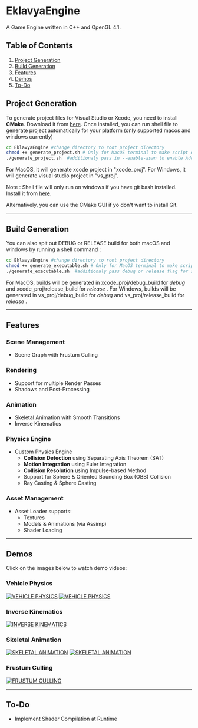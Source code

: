 # EklavyaEngine

A Game Engine written in C++ and OpenGL 4.1.

## Table of Contents

1. [Project Generation](#project-generation)
2. [Build Generation](#build-generation)
3. [Features](#features)
4. [Demos](#demos)
5. [To-Do](#to-do)

## Project Generation

To generate project files for Visual Studio or Xcode, you need to install **CMake**.
Download it from [here](https://cmake.org/download/). Once installed, you can run shell file to generate project
automatically for your platform (only supported macos and windows currently)

```sh
cd EklavyaEngine #change directory to root project directory 
chmod +x generate_project.sh # Only for MacOS terminal to make script executable
./generate_project.sh  #additionaly pass in --enable-asan to enable Address Sanitizer
```

For MacOS, it will generate xcode project in "xcode_proj".
For Windows, it will generate visual studio project in "vs_proj".

Note : Shell file will only run on windows if you have git bash installed.
Install it from [here](https://git-scm.com/downloads/).

Alternatively, you can use the CMake GUI if yo don't want to install Git.

---

## Build Generation

You can also spit out DEBUG or RELEASE build for both macOS and windows by running a shell command :

```sh
cd EklavyaEngine #change directory to root project directory 
chmod +x generate_executable.sh # Only for MacOS terminal to make script executable
./generate_executable.sh  #additionaly pass debug or release flag for specific build type. By default it generates debug
```

For MacOS, builds will be generated in xcode_proj/debug_build for *debug* and xcode_proj/release_build for *release* .
For Windows, builds will be generated in vs_proj/debug_build for *debug* and vs_proj/release_build for *release* .

---

## Features

### Scene Management

- Scene Graph with Frustum Culling

### Rendering

- Support for multiple Render Passes
- Shadows and Post-Processing

### Animation

- Skeletal Animation with Smooth Transitions
- Inverse Kinematics

### Physics Engine

- Custom Physics Engine
    - **Collision Detection** using Separating Axis Theorem (SAT)
    - **Motion Integration** using Euler Integration
    - **Collision Resolution** using Impulse-based Method
    - Support for Sphere & Oriented Bounding Box (OBB) Collision
    - Ray Casting & Sphere Casting

### Asset Management

- Asset Loader supports:
    - Textures
    - Models & Animations (via Assimp)
    - Shader Loading

---

## Demos

Click on the images below to watch demo videos:

### Vehicle Physics

[![VEHICLE PHYSICS](https://img.youtube.com/vi/z52WxTNrIpg/sddefault.jpg)](https://www.youtube.com/watch?v=z52WxTNrIpg)
[![VEHICLE PHYSICS](https://img.youtube.com/vi/abnopf9OntY/sddefault.jpg)](https://www.youtube.com/watch?v=abnopf9OntY)

### Inverse Kinematics

[![INVERSE KINEMATICS](https://img.youtube.com/vi/PexURRg1Oeo/sddefault.jpg)](https://www.youtube.com/watch?v=PexURRg1Oeo)

### Skeletal Animation

[![SKELETAL ANIMATION](https://img.youtube.com/vi/NbSgJ3GrD_0/sddefault.jpg)](https://www.youtube.com/watch?v=NbSgJ3GrD_0)
[![SKELETAL ANIMATION](https://img.youtube.com/vi/RszWEUHOxoE/sddefault.jpg)](https://www.youtube.com/watch?v=RszWEUHOxoE)

### Frustum Culling

[![FRUSTUM CULLING](https://img.youtube.com/vi/H0ntyFogFvU/sddefault.jpg)](https://www.youtube.com/watch?v=H0ntyFogFvU)

---

## To-Do

- Implement Shader Compilation at Runtime
